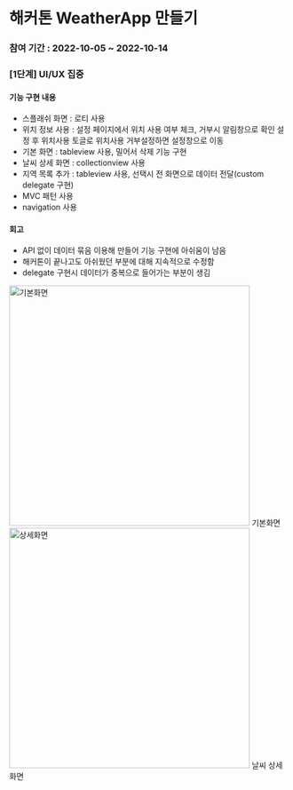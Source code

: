 # 해커톤 WeatherApp 만들기 

### 참여 기간 : 2022-10-05 ~ 2022-10-14

### [1단계] UI/UX 집중

#### 기능 구현 내용
- 스플래쉬 화면 : 로티 사용
- 위치 정보 사용 : 설정 페이지에서 위치 사용 여부 체크, 거부시 알림창으로 확인
                설정 후 위치사용 토글로 위치사용 거부설정하면 설정창으로 이동
- 기본 화면 : tableview 사용, 밀어서 삭제 기능 구현
- 날씨 상세 화면 : collectionview 사용
- 지역 목록 추가 : tableview 사용, 선택시 전 화면으로 데이터 전달(custom delegate 구현)
- MVC 패턴 사용
- navigation 사용

#### 회고
- API 없이 데이터 묶음 이용해 만들어 기능 구현에 아쉬움이 남음
- 해커톤이 끝나고도 아쉬웠던 부분에 대해 지속적으로 수정함
- delegate 구현시 데이터가 중복으로 들어가는 부분이 생김
<img width="433" alt="기본화면" src="https://user-images.githubusercontent.com/107897929/198329791-724d7541-3496-45fc-8cca-6f0ec076c69d.png" width="200">
기본화면
<img width="433" alt="상세화면" src="https://user-images.githubusercontent.com/107897929/198329804-bbf0bd58-b3aa-4c95-896d-e992e2e6a951.png" width="200">
날씨 상세 화면
